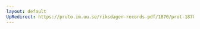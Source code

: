 ```yaml
---
layout: default
UpRedirect: https://pruto.im.uu.se/riksdagen-records-pdf/1870/prot-1870--ak--312/prot-1870--ak--312_033.pdf
---
```

